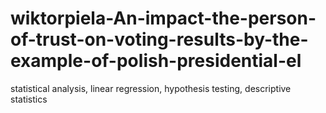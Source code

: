 # wiktorpiela-An-impact-the-person-of-trust-on-voting-results-by-the-example-of-polish-presidential-el
statistical analysis, linear regression, hypothesis testing, descriptive statistics
